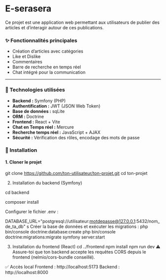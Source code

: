 # E-serasera
Ce projet est une application web permettant aux utilisateurs de publier des articles et d’interagir autour de ces publications.

### ✨ Fonctionnalités principales

- Création d’articles avec catégories
- Like et Dislike
- Commentaires
- Barre de recherche en temps réel
- Chat intégré pour la communication

---

### 🧰 Technologies utilisées

- **Backend :** Symfony (PHP)
- **Authentification :** JWT (JSON Web Token)
- **Base de données :** sqLite
- **ORM :** Doctrine
- **Frontend :** React + Vite
- **Chat en Temps réel :** Mercure
- **Recherche temps réel :** JavaScript + AJAX
- **Sécurité :** Vérification des rôles, encodage des mots de passe

### 🚀 Installation

#### 1. Cloner le projet
git clone https://github.com/ton-utilisateur/ton-projet.git
cd ton-projet

2. Installation du backend (Symfony)
   
cd backend

composer install

Configurer le fichier .env :

DATABASE_URL="postgresql://utilisateur:motdepasse@127.0.0.1:5432/nom_de_ta_db"
s
Créer la base de données et exécuter les migrations :
php bin/console doctrine:database:create
php bin/console doctrine:migrations:migrate
symfony server:start

3. Installation du frontend (React)
cd ../frontend
npm install
npm run dev
⚠️ Assure-toi que ton backend accepte les requêtes CORS depuis le frontend (nelmio/cors-bundle conseillé).

✅ Accès local
Frontend : http://localhost:5173
Backend : http://localhost:8000
